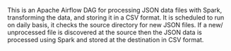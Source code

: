 This is an Apache Airflow DAG for processing JSON data files with Spark, transforming the data, and storing it in a CSV format. 
It is scheduled to run on daily basis, it checks the source directory for new JSON files. 
If a new/ unprocessed file is discovered at the source then the JSON data is processed using Spark and stored at the destination in CSV format.
